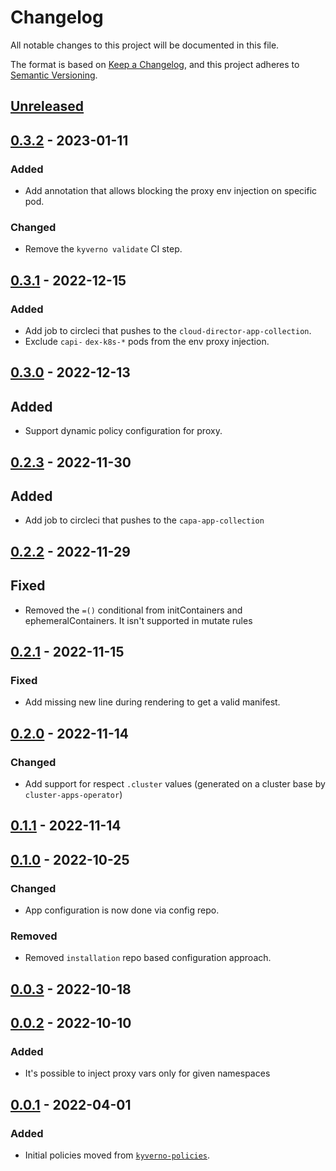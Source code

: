 # Changelog

All notable changes to this project will be documented in this file.

The format is based on [Keep a Changelog](https://keepachangelog.com/en/1.0.0/),
and this project adheres to [Semantic Versioning](https://semver.org/spec/v2.0.0.html).

## [Unreleased]

## [0.3.2] - 2023-01-11

### Added

- Add annotation that allows blocking the proxy env injection on specific pod.

### Changed

- Remove the `kyverno validate` CI step.

## [0.3.1] - 2022-12-15

### Added

- Add job to circleci that pushes to the `cloud-director-app-collection`.
- Exclude `capi-` `dex-k8s-*` pods from the env proxy injection.

## [0.3.0] - 2022-12-13

## Added

- Support dynamic policy configuration for proxy.

## [0.2.3] - 2022-11-30

## Added

- Add job to circleci that pushes to the `capa-app-collection`

## [0.2.2] - 2022-11-29

## Fixed

- Removed the `=()` conditional from initContainers and ephemeralContainers. It isn't supported in mutate rules

## [0.2.1] - 2022-11-15

### Fixed

- Add missing new line during rendering to get a valid manifest.

## [0.2.0] - 2022-11-14

### Changed

- Add support for respect `.cluster` values (generated on a cluster base by `cluster-apps-operator`)

## [0.1.1] - 2022-11-14

## [0.1.0] - 2022-10-25

### Changed

- App configuration is now done via config repo.

### Removed

- Removed `installation` repo based configuration approach.

## [0.0.3] - 2022-10-18

## [0.0.2] - 2022-10-10

### Added

- It's possible to inject proxy vars only for given namespaces

## [0.0.1] - 2022-04-01

### Added

- Initial policies moved from [`kyverno-policies`](https://github.com/giantswarm/kyverno-policies).

[Unreleased]: https://github.com/giantswarm/kyverno-policies-connectivity/compare/v0.3.2...HEAD
[0.3.2]: https://github.com/giantswarm/kyverno-policies-connectivity/compare/v0.3.1...v0.3.2
[0.3.1]: https://github.com/giantswarm/kyverno-policies-connectivity/compare/v0.3.0...v0.3.1
[0.3.0]: https://github.com/giantswarm/kyverno-policies-connectivity/compare/v0.2.3...v0.3.0
[0.2.3]: https://github.com/giantswarm/kyverno-policies-connectivity/compare/v0.2.2...v0.2.3
[0.2.2]: https://github.com/giantswarm/kyverno-policies-connectivity/compare/v0.2.1...v0.2.2
[0.2.1]: https://github.com/giantswarm/kyverno-policies-connectivity/compare/v0.2.0...v0.2.1
[0.2.0]: https://github.com/giantswarm/kyverno-policies-connectivity/compare/v0.1.1...v0.2.0
[0.1.1]: https://github.com/giantswarm/kyverno-policies-connectivity/compare/v0.1.0...v0.1.1
[0.1.0]: https://github.com/giantswarm/kyverno-policies-connectivity/compare/v0.0.3...v0.1.0
[0.0.3]: https://github.com/giantswarm/kyverno-policies-connectivity/compare/v0.0.2...v0.0.3
[0.0.2]: https://github.com/giantswarm/kyverno-policies-connectivity/compare/v0.0.1...v0.0.2
[0.0.1]: https://github.com/giantswarm/kyverno-policies-connectivity/releases/tag/v0.0.1
